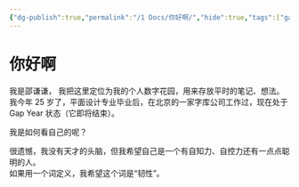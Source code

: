 ```yaml
---
{"dg-publish":true,"permalink":"/1 Docs/你好啊/","hide":true,"tags":["gardenEntry"],"created":"2023-05-20T23:03:50.880+08:00","updated":"2023-05-21T01:21:09.565+08:00"}
---
```



# 你好啊

我是邵谦谦， 我把这里定位为我的个人数字花园，用来存放平时的笔记、想法。  
我今年 25 岁了，平面设计专业毕业后，在北京的一家字库公司工作过，现在处于 Gap Year 状态（它即将结束）。

我是如何看自己的呢？

很遗憾，我没有天才的头脑，但我希望自己是一个有自知力、自控力还有一点点聪明的人。  
如果用一个词定义，我希望这个词是“韧性”。
